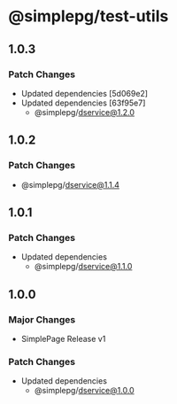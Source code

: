 # @simplepg/test-utils

## 1.0.3

### Patch Changes

- Updated dependencies [5d069e2]
- Updated dependencies [63f95e7]
  - @simplepg/dservice@1.2.0

## 1.0.2

### Patch Changes

- @simplepg/dservice@1.1.4

## 1.0.1

### Patch Changes

- Updated dependencies
  - @simplepg/dservice@1.1.0

## 1.0.0

### Major Changes

- SimplePage Release v1

### Patch Changes

- Updated dependencies
  - @simplepg/dservice@1.0.0
